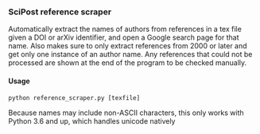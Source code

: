 ### SciPost reference scraper

Automatically extract the names of authors from references in a tex file given a DOI or arXiv identifier, and open a Google search page for that name.
Also makes sure to only extract references from 2000 or later and get only one instance of an author name.
Any references that could not be processed are shown at the end of the program to be checked manually.

#### Usage
    
```
python reference_scraper.py [texfile]    
```

Because names may include non-ASCII characters, this only works with Python 3.6 and up, which handles unicode natively